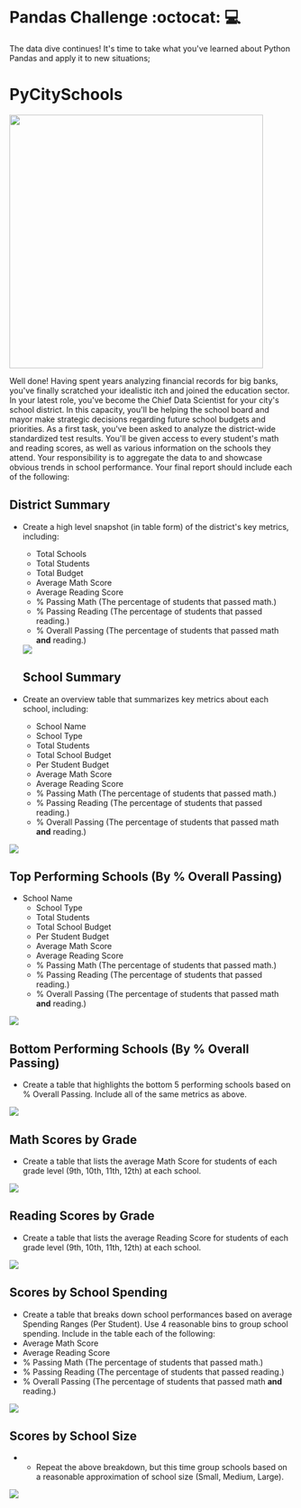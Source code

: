 # Pandas Challenge :octocat: :computer:
The data dive continues! It's time to take what you've learned about Python Pandas and apply it to new situations; 

# PyCitySchools

<p align="justify">

<img height="450" src="https://github.com/JavierSada/pandas-challenge/blob/main/PyCitySchools/Resources/education.png">

Well done! Having spent years analyzing financial records for big banks, you've finally scratched your idealistic itch and joined the education sector. In your latest role, you've become the Chief Data Scientist for your city's school district. In this capacity, you'll be helping the  school board and mayor make strategic decisions regarding future school budgets and priorities.
As a first task, you've been asked to analyze the district-wide standardized test results. You'll be given access to every student's math and reading scores, as well as various information on the schools they attend. Your responsibility is to aggregate the data to and showcase obvious trends in school performance.
Your final report should include each of the following:
</p>

<p align="justify">
 
## District Summary

* Create a high level snapshot (in table form) of the district's key metrics, including:
  * Total Schools
  * Total Students
  * Total Budget
  * Average Math Score
  * Average Reading Score
  * % Passing Math (The percentage of students that passed math.)
  * % Passing Reading (The percentage of students that passed reading.)
  * % Overall Passing (The percentage of students that passed math **and** reading.)
  
  <img src="https://github.com/JavierSada/pandas-challenge/blob/main/PyCitySchools/Resources/High%20Level%20%20snapshot.PNG">
  
  ## School Summary

* Create an overview table that summarizes key metrics about each school, including:
  * School Name
  * School Type
  * Total Students
  * Total School Budget
  * Per Student Budget
  * Average Math Score
  * Average Reading Score
  * % Passing Math (The percentage of students that passed math.)
  * % Passing Reading (The percentage of students that passed reading.)
  * % Overall Passing (The percentage of students that passed math **and** reading.)

 <img src="https://github.com/JavierSada/pandas-challenge/blob/main/PyCitySchools/Resources/School%20Summary.PNG">

## Top Performing Schools (By % Overall Passing)

* School Name
  * School Type
  * Total Students
  * Total School Budget
  * Per Student Budget
  * Average Math Score
  * Average Reading Score
  * % Passing Math (The percentage of students that passed math.)
  * % Passing Reading (The percentage of students that passed reading.)
  * % Overall Passing (The percentage of students that passed math **and** reading.)

 <img src="https://github.com/JavierSada/pandas-challenge/blob/main/PyCitySchools/Resources/Top%20Performing%20Schools.PNG">
 
 ## Bottom Performing Schools (By % Overall Passing)
 
 * Create a table that highlights the bottom 5 performing schools based on % Overall Passing. Include all of the same metrics as above.
 
 <img src="https://github.com/JavierSada/pandas-challenge/blob/main/PyCitySchools/Resources/Bottom%20Performing%20Schools.PNG">
 
  ## Math Scores by Grade
  
  * Create a table that lists the average Math Score for students of each grade level (9th, 10th, 11th, 12th) at each school.
  
  <img src="https://github.com/JavierSada/pandas-challenge/blob/main/PyCitySchools/Resources/Math%20Scores%20by%20Grade.PNG">
  
   ## Reading Scores by Grade
  
  * Create a table that lists the average Reading Score for students of each grade level (9th, 10th, 11th, 12th) at each school.
  
  <img src="https://github.com/JavierSada/pandas-challenge/blob/main/PyCitySchools/Resources/Reading%20Scores%20by%20Grade.PNG">
  
  ## Scores by School Spending
  
  * Create a table that breaks down school performances based on average Spending Ranges (Per Student). Use 4 reasonable bins to group school spending. Include in the table each of the following:
  * Average Math Score
  * Average Reading Score
  * % Passing Math (The percentage of students that passed math.)
  * % Passing Reading (The percentage of students that passed reading.)
  * % Overall Passing (The percentage of students that passed math **and** reading.)

  <img src="https://github.com/JavierSada/pandas-challenge/blob/main/PyCitySchools/Resources/Scores%20by%20School%20Spending.PNG">
  
   ## Scores by School Size
  
  * * Repeat the above breakdown, but this time group schools based on a reasonable approximation of school size (Small, Medium, Large).
  
  <img src="https://github.com/JavierSada/pandas-challenge/blob/main/PyCitySchools/Resources/Scores%20by%20School%20Size.PNG">
  
</p>
